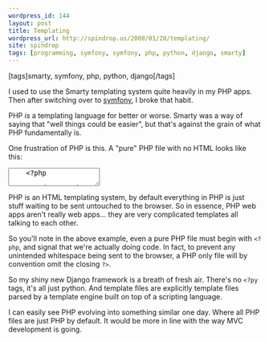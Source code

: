 ```yaml
---
wordpress_id: 144
layout: post
title: Templating
wordpress_url: http://spindrop.us/2008/01/28/templating/
site: spindrop
tags: [programming, symfony, symfony, php, python, django, smarty]
---
```

[tags]smarty, symfony, php, python, django[/tags]

I used to use the Smarty templating system quite heavily in my PHP apps.  Then after switching over to [symfony][], I broke that habit.

PHP *is* a templating language for better or worse.  Smarty was a way of saying that "well things could be easier", but that's against the grain of what PHP fundamentally is.

One frustration of PHP is this.  A "pure" PHP file with no HTML looks like this:

<div><textarea name="code" class="php">
	<?php
	
	// code goes here
	// ...
	
	// end of file
</textarea></div>

PHP is an HTML templating system, by default everything in PHP is just stuff waiting to be sent untouched to the browser.  So in essence, PHP web apps aren't really web apps... they are very complicated templates all talking to each other.

So you'll note in the above example, even a pure PHP file must begin with `<?php`, and signal that we're actually doing code.  In fact, to prevent any unintended whitespace being sent to the browser, a PHP only file will by convention omit the closing `?>`.

So my shiny new Django framework is a breath of fresh air.  There's no `<?py` tags, it's all just python.  And template files are explicitly template files parsed by a template engine built on top of a scripting language.

I can easily see PHP evolving into something similar one day.  Where all PHP files are just PHP by default.  It would be more in line with the way MVC development is going. 

[rbu]: http://reviewsby.us/
[symfony]: http://symfony-project.com/
